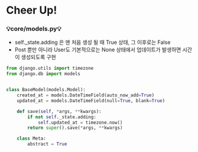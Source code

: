 # Cheer Up!

### 💡core/models.py💡

- self._state.adding 은 맨 처음 생성 될 때 True 상태, 그 이후로는 False
- Post 뿐만 아니라 User도 기본적으로는 None 상태에서 업데이트가 발생하면 시간이 생성되도록 구현
```python
from django.utils import timezone
from django.db import models


class BaseModel(models.Model):
    created_at = models.DateTimeField(auto_now_add=True)
    updated_at = models.DateTimeField(null=True, blank=True)

    def save(self, *args, **kwargs):
        if not self._state.adding:
            self.updated_at = timezone.now()
        return super().save(*args, **kwargs)

    class Meta:
        abstract = True
```